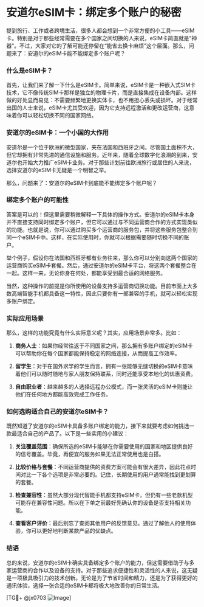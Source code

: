 # 安道尔eSIM卡：绑定多个账户的秘密

提到旅行、工作或者跨境生活，很多人都会想到一个非常方便的小工具——eSIM卡。特别是对于那些经常需要在多个国家之间切换的人来说，eSIM卡简直就是“神器”。不过，大家对它的了解可能还停留在“能省去换卡麻烦”这个层面。那么，问题来了：安道尔的eSIM卡能不能绑定多个账户呢？

### 什么是eSIM卡？

首先，让我们来了解一下什么是eSIM卡。简单来说，eSIM卡是一种嵌入式SIM卡技术，它不像传统SIM卡那样是独立的物理卡片，而是直接集成在设备内部。这样做的好处显而易见：不需要频繁地更换实体卡，也不用担心丢失或损坏。对于经常出国的人士来说，eSIM卡尤其受欢迎，因为它支持远程激活和更改运营商，这意味着你可以轻松切换不同的国家网络。

### 安道尔的eSIM卡：一个小国的大作用

安道尔是一个位于欧洲的微型国家，夹在法国和西班牙之间。尽管国土面积不大，但它却拥有非常先进的通信设施和服务。近年来，随着全球数字化浪潮的到来，安道尔也开始大力推广eSIM卡业务。对于那些计划前往欧洲旅行或居住的人来说，选择安道尔的eSIM卡无疑是一个明智之举。

那么，问题来了：安道尔的eSIM卡到底能不能绑定多个账户呢？

### 绑定多个账户的可能性

答案是可以的！但这里需要稍微解释一下具体的操作方式。安道尔的eSIM卡本身并不直接支持同时绑定多个账户，但它可以通过与不同运营商合作的方式实现类似的功能。也就是说，你可以通过购买多个运营商的服务包，并将这些服务包整合到同一个eSIM卡中。这样，在实际使用时，你就可以根据需要随时切换不同的账户。

举个例子，假设你在法国和西班牙都有业务往来，那么你可以分别向这两个国家的运营商购买eSIM卡套餐。然后，通过安道尔的eSIM卡平台，将这两个套餐整合在一起。这样一来，无论你身在何处，都能享受到最合适的网络服务。

当然，这种操作的前提是你所使用的设备支持多运营商切换功能。目前市面上大多数高端智能手机都具备这一特性，因此只要你有一部兼容的手机，就可以轻松实现多账户绑定。

### 实际应用场景

那么，这样的功能究竟有什么实际意义呢？其实，应用场景非常多。比如：

1. **商务人士**：如果你经常往返于不同国家之间，那么拥有多账户绑定的eSIM卡可以帮助你在每个国家都能保持稳定的网络连接，从而提高工作效率。
   
2. **留学生**：对于在国外求学的学生而言，拥有一张能够无缝切换的eSIM卡意味着他们可以随时随地与家人朋友保持联系，同时还能享受本地化的优惠资费。

3. **自由职业者**：越来越多的人选择远程办公模式，而一张灵活的eSIM卡则能让他们在任何地方都能高效完成工作任务。

### 如何选购适合自己的安道尔eSIM卡？

既然知道了安道尔的eSIM卡具备多账户绑定的能力，接下来就要考虑如何挑选一款最适合自己的产品了。以下是一些实用的小建议：

1. **关注覆盖范围**：确保所选的eSIM卡能够在你需要使用的国家和地区提供良好的信号覆盖。毕竟，再便宜的服务如果无法正常使用也是白搭。

2. **比较价格与套餐**：不同运营商提供的资费方案可能会有很大差异，因此花点时间对比一下各个选项是非常必要的。记住，长期使用的用户通常能找到更划算的套餐。

3. **检查兼容性**：虽然大部分现代智能手机都支持eSIM卡，但仍有一些老款机型可能存在兼容性问题。所以在下单之前最好先确认你的设备是否支持相关功能。

4. **查看客户评价**：最后别忘了查阅其他用户的反馈意见。通过了解他人的使用体验，你可以更好地判断某款产品的优缺点。

### 结语

总的来说，安道尔的eSIM卡确实具备绑定多个账户的能力，但这需要借助于与多家运营商的合作以及设备的支持。对于那些追求便捷性和灵活性的人来说，这无疑是一项极具吸引力的技术创新。无论是为了节省时间和精力，还是为了获得更好的通讯体验，选择一张合适的eSIM卡都将极大地改善你的日常生活。

[TG💪+ @jx0703 ![Image](https://github.com/user-attachments/assets/dbca1d08-cadb-493c-b0ec-ad6f7a83f270)]